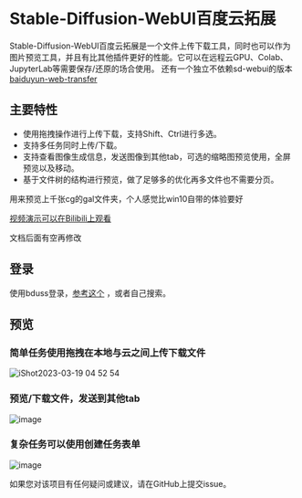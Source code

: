 # Stable-Diffusion-WebUI百度云拓展

Stable-Diffusion-WebUI百度云拓展是一个文件上传下载工具，同时也可以作为图片预览工具，并且有比其他插件更好的性能。它可以在远程云GPU、Colab、JupyterLab等需要保存/还原的场合使用。 还有一个独立不依赖sd-webui的版本[baiduyun-web-transfer](https://github.com/zanllp/baiduyun-web-transfer)

## 主要特性

- 使用拖拽操作进行上传下载，支持Shift、Ctrl进行多选。
- 支持多任务同时上传/下载。
- 支持查看图像生成信息，发送图像到其他tab，可选的缩略图预览使用，全屏预览以及移动。
- 基于文件树的结构进行预览，做了足够多的优化再多文件也不需要分页。


用来预览上千张cg的gal文件夹，个人感觉比win10自带的体验要好

[视频演示可以在Bilibili上观看](https://www.bilibili.com/video/BV16N411P7du/)

文档后面有空再修改
## 登录
使用bduss登录，[参考这个](https://blog.csdn.net/ykiwmy/article/details/103730962) ，或者自己搜索。
## 预览

### 简单任务使用拖拽在本地与云之间上传下载文件

![iShot2023-03-19 04 52 54](https://user-images.githubusercontent.com/25872019/226139191-00438b3f-9c23-451d-9e15-fbc3a0b715df.png)

### 预览/下载文件，发送到其他tab

![image](https://user-images.githubusercontent.com/25872019/227783845-7cff540e-00af-4f38-91c6-533ac214e5f7.png)

### 复杂任务可以使用创建任务表单

![image](https://user-images.githubusercontent.com/25872019/224553431-0bb3f9f2-f81a-452d-a024-4b1030ccdca1.png)


如果您对该项目有任何疑问或建议，请在GitHub上提交issue。
